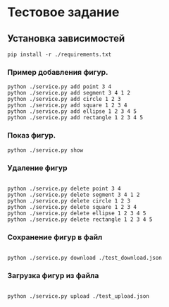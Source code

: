 # Тестовое задание 

## Установка зависимостей
```shell
pip install -r ./requirements.txt 
```


### Пример добавления фигур.

```shell
python ./service.py add point 3 4
python ./service.py add segment 3 4 1 2
python ./service.py add circle 1 2 3
python ./service.py add square 1 2 3 4
python ./service.py add ellipse 1 2 3 4 5
python ./service.py add rectangle 1 2 3 4 5
```

### Показ фигур.

```shell
python ./service.py show
```

### Удаление фигур

```shell

python ./service.py delete point 3 4
python ./service.py delete segment 3 4 1 2
python ./service.py delete circle 1 2 3
python ./service.py delete square 1 2 3 4
python ./service.py delete ellipse 1 2 3 4 5
python ./service.py delete rectangle 1 2 3 4 5
```

### Сохранение фигур в файл

```shell

python ./service.py download ./test_download.json
```

### Загрузка фигур из файла

```shell

python ./service.py upload ./test_upload.json
```



